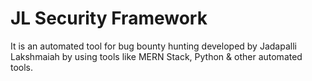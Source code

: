 # JL Security Framework
It is an automated tool for bug bounty hunting developed by Jadapalli Lakshmaiah by using tools like MERN Stack, Python & other automated tools.